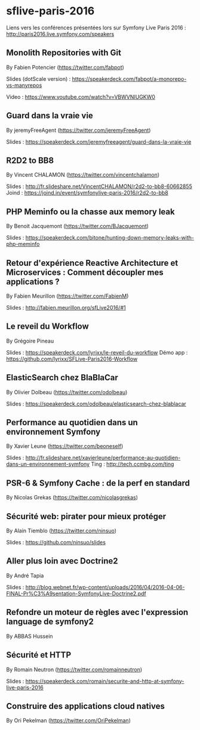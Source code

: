 # sflive-paris-2016

Liens vers les conférences présentées lors sur Symfony Live Paris 2016 : http://paris2016.live.symfony.com/speakers

## Monolith Repositories with Git

By Fabien Potencier (https://twitter.com/fabpot) 

Slides (dotScale version) : https://speakerdeck.com/fabpot/a-monorepo-vs-manyrepos

Video : https://www.youtube.com/watch?v=VBWVNIUGKW0

## Guard dans la vraie vie

By jeremyFreeAgent (https://twitter.com/jeremyFreeAgent)

Slides : https://speakerdeck.com/jeremyfreeagent/guard-dans-la-vraie-vie

## R2D2 to BB8

By Vincent CHALAMON (https://twitter.com/vincentchalamon)

Slides : http://fr.slideshare.net/VincentCHALAMON/r2d2-to-bb8-60662855
Joind : https://joind.in/event/symfonylive-paris-2016/r2d2-to-bb8

## PHP Meminfo ou la chasse aux memory leak

By Benoit Jacquemont (https://twitter.com/BJacquemont)

Slides : https://speakerdeck.com/bitone/hunting-down-memory-leaks-with-php-meminfo

## Retour d'expérience Reactive Architecture et Microservices : Comment découpler mes applications ?

By Fabien Meurillon (https://twitter.com/FabienM)

Slides : http://fabien.meurillon.org/sfLive2016/#1

## Le reveil du Workflow

By Grégoire Pineau

Slides : https://speakerdeck.com/lyrixx/le-reveil-du-workflow
Démo app : https://github.com/lyrixx/SFLive-Paris2016-Workflow

## ElasticSearch chez BlaBlaCar

By Olivier Dolbeau (https://twitter.com/odolbeau)

Slides : https://speakerdeck.com/odolbeau/elasticsearch-chez-blablacar

## Performance au quotidien dans un environnement Symfony

By Xavier Leune (https://twitter.com/beoneself)

Slides : http://fr.slideshare.net/xavierleune/performance-au-quotidien-dans-un-environnement-symfony
Ting : http://tech.ccmbg.com/ting

## PSR-6 & Symfony Cache : de la perf en standard

By Nicolas Grekas (https://twitter.com/nicolasgrekas)

## Sécurité web: pirater pour mieux protéger

By Alain Tiemblo (https://twitter.com/ninsuo)

Slides : https://github.com/ninsuo/slides

## Aller plus loin avec Doctrine2

By André Tapia

Slides : http://blog.webnet.fr/wp-content/uploads/2016/04/2016-04-06-FINAL-Pr%C3%A9sentation-SymfonyLive-Doctrine2.pdf

## Refondre un moteur de règles avec l'expression language de symfony2

By ABBAS Hussein

## Sécurité et HTTP

By Romain Neutron (https://twitter.com/romainneutron)

Slides : https://speakerdeck.com/romain/securite-and-http-at-symfony-live-paris-2016

## Construire des applications cloud natives

By Ori Pekelman (https://twitter.com/OriPekelman)
